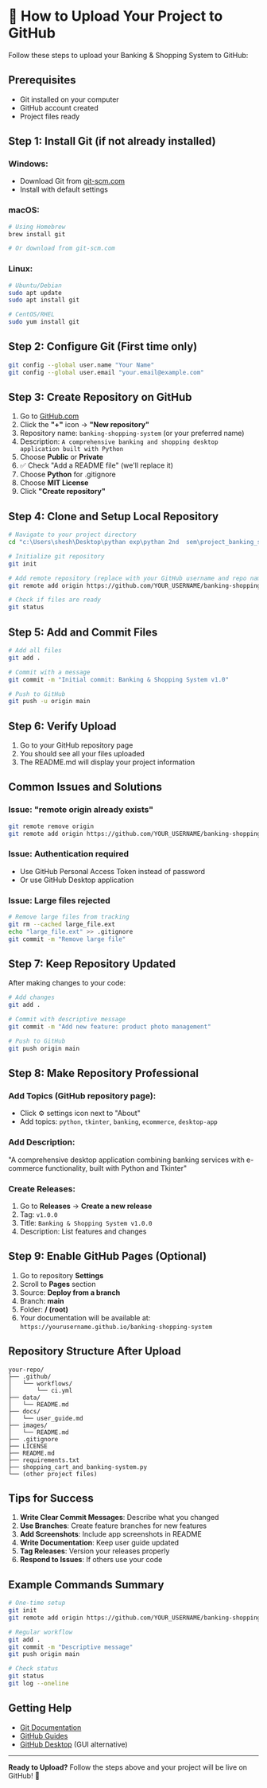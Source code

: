 # 🚀 How to Upload Your Project to GitHub

Follow these steps to upload your Banking & Shopping System to GitHub:

## Prerequisites
- Git installed on your computer
- GitHub account created
- Project files ready

## Step 1: Install Git (if not already installed)

### Windows:
- Download Git from [git-scm.com](https://git-scm.com/download/win)
- Install with default settings

### macOS:
```bash
# Using Homebrew
brew install git

# Or download from git-scm.com
```

### Linux:
```bash
# Ubuntu/Debian
sudo apt update
sudo apt install git

# CentOS/RHEL
sudo yum install git
```

## Step 2: Configure Git (First time only)
```bash
git config --global user.name "Your Name"
git config --global user.email "your.email@example.com"
```

## Step 3: Create Repository on GitHub

1. Go to [GitHub.com](https://github.com)
2. Click the **"+"** icon → **"New repository"**
3. Repository name: `banking-shopping-system` (or your preferred name)
4. Description: `A comprehensive banking and shopping desktop application built with Python`
5. Choose **Public** or **Private**
6. ✅ Check "Add a README file" (we'll replace it)
7. Choose **Python** for .gitignore
8. Choose **MIT License**
9. Click **"Create repository"**

## Step 4: Clone and Setup Local Repository

```bash
# Navigate to your project directory
cd "c:\Users\shesh\Desktop\pythan exp\pythan 2nd  sem\project_banking_system"

# Initialize git repository
git init

# Add remote repository (replace with your GitHub username and repo name)
git remote add origin https://github.com/YOUR_USERNAME/banking-shopping-system.git

# Check if files are ready
git status
```

## Step 5: Add and Commit Files

```bash
# Add all files
git add .

# Commit with a message
git commit -m "Initial commit: Banking & Shopping System v1.0"

# Push to GitHub
git push -u origin main
```

## Step 6: Verify Upload

1. Go to your GitHub repository page
2. You should see all your files uploaded
3. The README.md will display your project information

## Common Issues and Solutions

### Issue: "remote origin already exists"
```bash
git remote remove origin
git remote add origin https://github.com/YOUR_USERNAME/banking-shopping-system.git
```

### Issue: Authentication required
- Use GitHub Personal Access Token instead of password
- Or use GitHub Desktop application

### Issue: Large files rejected
```bash
# Remove large files from tracking
git rm --cached large_file.ext
echo "large_file.ext" >> .gitignore
git commit -m "Remove large file"
```

## Step 7: Keep Repository Updated

After making changes to your code:

```bash
# Add changes
git add .

# Commit with descriptive message
git commit -m "Add new feature: product photo management"

# Push to GitHub
git push origin main
```

## Step 8: Make Repository Professional

### Add Topics (GitHub repository page):
- Click ⚙️ settings icon next to "About"
- Add topics: `python`, `tkinter`, `banking`, `ecommerce`, `desktop-app`

### Add Description:
"A comprehensive desktop application combining banking services with e-commerce functionality, built with Python and Tkinter"

### Create Releases:
1. Go to **Releases** → **Create a new release**
2. Tag: `v1.0.0`
3. Title: `Banking & Shopping System v1.0.0`
4. Description: List features and changes

## Step 9: Enable GitHub Pages (Optional)

1. Go to repository **Settings**
2. Scroll to **Pages** section
3. Source: **Deploy from a branch**
4. Branch: **main**
5. Folder: **/ (root)**
6. Your documentation will be available at: `https://yourusername.github.io/banking-shopping-system`

## Repository Structure After Upload

```
your-repo/
├── .github/
│   └── workflows/
│       └── ci.yml
├── data/
│   └── README.md
├── docs/
│   └── user_guide.md
├── images/
│   └── README.md
├── .gitignore
├── LICENSE
├── README.md
├── requirements.txt
├── shopping_cart_and_banking-system.py
└── (other project files)
```

## Tips for Success

1. **Write Clear Commit Messages**: Describe what you changed
2. **Use Branches**: Create feature branches for new features
3. **Add Screenshots**: Include app screenshots in README
4. **Write Documentation**: Keep user guide updated
5. **Tag Releases**: Version your releases properly
6. **Respond to Issues**: If others use your code

## Example Commands Summary

```bash
# One-time setup
git init
git remote add origin https://github.com/YOUR_USERNAME/banking-shopping-system.git

# Regular workflow
git add .
git commit -m "Descriptive message"
git push origin main

# Check status
git status
git log --oneline
```

## Getting Help

- [Git Documentation](https://git-scm.com/doc)
- [GitHub Guides](https://guides.github.com/)
- [GitHub Desktop](https://desktop.github.com/) (GUI alternative)

---

**Ready to Upload?** Follow the steps above and your project will be live on GitHub! 🎉
